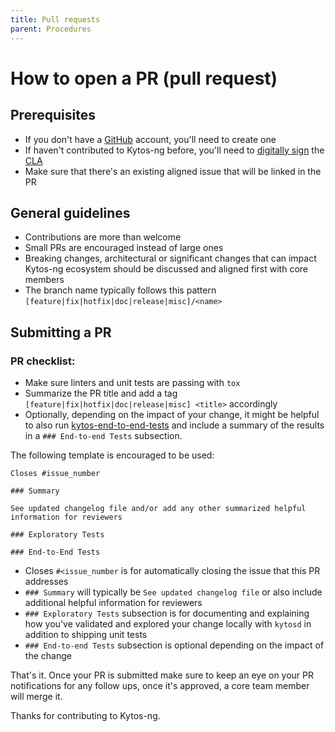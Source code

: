 ```yaml
---
title: Pull requests
parent: Procedures
---
```


# How to open a PR (pull request)

## Prerequisites

- If you don't have a [GitHub](https://www.github.com) account, you'll need to create one
- If haven't contributed to Kytos-ng before, you'll need to <a href="https://docs.google.com/forms/d/1N-Cuq4L904j7fbxjJMpNY1s4JJMLAifq21Uwi7NwMKY">digitally sign</a> the <a href="../license/cla.html">CLA</a>
- Make sure that there's an existing aligned issue that will be linked in the PR

## General guidelines

- Contributions are more than welcome
- Small PRs are encouraged instead of large ones
- Breaking changes, architectural or significant changes that can impact Kytos-ng ecosystem should be discussed and aligned first with core members
- The branch name typically follows this pattern `[feature|fix|hotfix|doc|release|misc]/<name>`

## Submitting a PR

### PR checklist:

- Make sure linters and unit tests are passing with `tox`
- Summarize the PR title and add a tag `[feature|fix|hotfix|doc|release|misc] <title>` accordingly
- Optionally, depending on the impact of your change, it might be helpful to also run [kytos-end-to-end-tests](https://github.com/amlight/kytos-end-to-end-tests) and include a summary of the results in a `### End-to-end Tests` subsection.

The following template is encouraged to be used:

```
Closes #issue_number

### Summary

See updated changelog file and/or add any other summarized helpful information for reviewers

### Exploratory Tests

### End-to-End Tests
```

- Closes `#<issue_number` is for automatically closing the issue that this PR addresses
- `### Summary` will typically be `See updated changelog file` or also include additional helpful information for reviewers
- `### Exploratory Tests` subsection is for documenting and explaining how you've validated and explored your change locally with `kytosd` in addition to shipping unit tests
- `### End-to-end Tests` subsection is optional depending on the impact of the change

That's it. Once your PR is submitted make sure to keep an eye on your PR notifications for any follow ups, once it's approved, a core team member will merge it.

Thanks for contributing to Kytos-ng.
